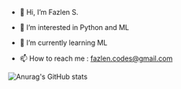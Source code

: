 - 👋 Hi, I’m Fazlen S.
- 👀 I’m interested in Python and ML
- 🌱 I’m currently learning ML

- 📫 How to reach me : fazlen.codes@gmail.com

<!---
fazlencodes/fazlencodes is a ✨ special ✨ repository because its `README.md` (this file) appears on your GitHub profile.
You can click the Preview link to take a look at your changes.
--->


![Anurag's GitHub stats](https://github-readme-stats.vercel.app/api?username=fazlencodes&show_icons=true&theme=cobalt)
